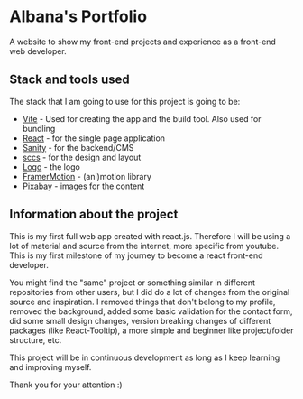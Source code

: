 # Albana's Portfolio

A website to show my front-end projects and experience as a front-end web developer.

## Stack and tools used

The stack that I am going to use for this project is going to be:
- [Vite](https://vitejs.dev/) - Used for creating the app and the build tool. Also used for bundling
- [React](https://reactjs.org/) - for the single page application
- [Sanity](https://www.sanity.io/) - for the backend/CMS
- [sccs](https://sass-lang.com/) - for the design and layout
- [Logo](https://logo.com/) - the logo
- [FramerMotion](https://www.framer.com/motion/) - (ani)motion library
- [Pixabay](https://pixabay.com/) - images for the content


## Information about the project

This is my first full web app created with react.js. Therefore I will be using a lot of material and source from the internet, more specific from youtube. This is my first milestone of my journey to become a react front-end developer.

You might find the "same" project or something similar in different repositories from other users, but I did do a lot of changes from the original source and inspiration. I removed things that don't belong to my profile, removed the background, added some basic validation for the contact form, did some small design changes, version breaking changes of different packages (like React-Tooltip), a more simple and beginner like project/folder structure, etc. 

This project will be in continuous development as long as I keep learning and improving myself.

Thank you for your attention :)
